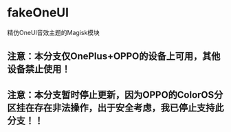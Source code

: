 # fakeOneUI
精仿OneUI音效主题的Magisk模块

## 注意：本分支仅OnePlus+OPPO的设备上可用，其他设备禁止使用！
## 注意：本分支暂时停止更新，因为OPPO的ColorOS分区挂在存在非法操作，出于安全考虑，我已停止支持此分支！！